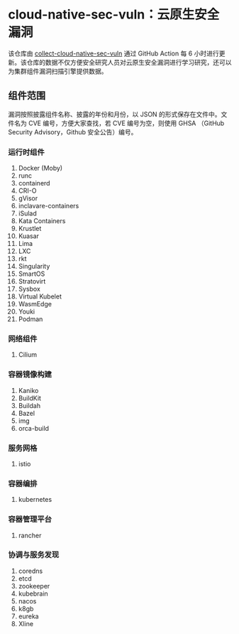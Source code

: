 # cloud-native-sec-vuln：云原生安全漏洞
该仓库由 [collect-cloud-native-sec-vuln](https://github.com/miao2sec/collect-cloud-native-sec-vuln) 通过 GitHub Action 每 6 小时进行更新。该仓库的数据不仅方便安全研究人员对云原生安全漏洞进行学习研究，还可以为集群组件漏洞扫描引擎提供数据。

## 组件范围

漏洞按照披露组件名称、披露的年份和月份，以 JSON 的形式保存在文件中。文件名为 CVE 编号，方便大家查找，若 CVE 编号为空，则使用 GHSA （GitHub Security Advisory，Github 安全公告）编号。
### 运行时组件

1. Docker (Moby)
2. runc
3. containerd
4. CRI-O
5. gVisor
6. inclavare-containers
7. iSulad
8. Kata Containers
9. Krustlet
10. Kuasar
11. Lima
12. LXC
13. rkt
14. Singularity
15. SmartOS
16. Stratovirt
17. Sysbox
18. Virtual Kubelet
19. WasmEdge
20. Youki
21. Podman

### 网络组件

1. Cilium

### 容器镜像构建

1. Kaniko
2. BuildKit
3. Buildah
4. Bazel
5. img
6. orca-build

### 服务网格

1. istio

### 容器编排

1. kubernetes

### 容器管理平台

1. rancher

### 协调与服务发现

1. coredns
2. etcd
3. zookeeper
4. kubebrain
5. nacos
6. k8gb
7. eureka
8. Xline
